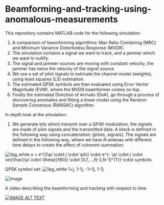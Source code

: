 # Beamforming-and-tracking-using-anomalous-measurements

This repository contains MATLAB code for the following simulation:
1. A comparison of beamforming algorithms: Max Ratio Combining (MRC) and Minimum Variance Distortioless Response (MVDR).
2. The simulation contains a signal we want to track, and a jammer which we want to nullify.
3. The signal and jammer sources are moving with constant velocity, the jammer has twice the velocity of the signal source.
4. We use a set of pilot signals to estimate the channel model (weights), using least squares (LS) estimation.
5. The estimated QPSK symbols are than evaluated using Error Vector Magnitude (EVM), where the MVDR beamformer comes on top.
6. Finally the estimated Direction of Arrivals (DoA), go through a process of discovering anomalies and fitting a linear model using the Random Sample Consensus (RANSAC) algorithm. 

In depth look at the simulation:

1. We generate bits which transmit over a QPSK modulation, the signals are made of pilot signals and the transmitted data. 
A block is defined in the following way using concatenation: [pilots, signals]. 
The signals are defined in the following way, where we have $N$ antenas with different time delays to create the effect of coherent summation.

<img src="https://latex.codecogs.com/png.image?\dpi{110}&space;\bg_white&space;s&space;=&space;e^{2\pi&space;\cdot&space;j&space;\cdot&space;\phi}&space;\cdot&space;e^{-&space;\pi&space;\cdot&space;j&space;\cdot&space;sin(\frac{\pi&space;\cdot&space;\theta}{180})&space;\cdot&space;[0,1,...,N-2,N-1]^{T}}&space;\cdot&space;symbols" title="\bg_white s = e^{2\pi \cdot j \cdot \phi} \cdot e^{- \pi \cdot j \cdot sin(\frac{\pi \cdot \theta}{180}) \cdot [0,1,...,N-2,N-1]^{T}} \cdot symbols" />

QPSK symbol set:
<img src="https://latex.codecogs.com/png.image?\dpi{110}&space;\bg_white&space;1&plus;j,&space;1-1j,&space;-1&plus;1j,&space;1-1j" title="\bg_white 1+j, 1-1j, -1+1j, 1-1j" />

![image](https://user-images.githubusercontent.com/60748408/150105145-57990d96-8ed5-4209-9538-1278fda34ae6.png)


A video describing the beamforming and tracking with respect to time

[![IMAGE ALT TEXT](https://img.youtube.com/vi/bOLJTF90Vzs/0.jpg)](https://youtu.be/bOLJTF90Vzs)
